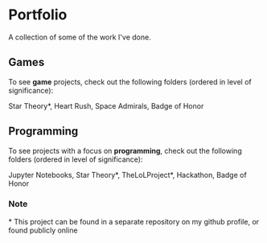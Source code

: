 # Portfolio
A collection of some of the work I've done. 

## Games
To see **game** projects, check out the following folders (ordered in level of significance):

Star Theory*, Heart Rush, Space Admirals, Badge of Honor

## Programming
To see projects with a focus on **programming**, check out the following folders (ordered in level of significance):

Jupyter Notebooks, Star Theory*, TheLoLProject*, Hackathon, Badge of Honor


### Note
\* This project can be found in a separate repository on my github profile, or found publicly online
